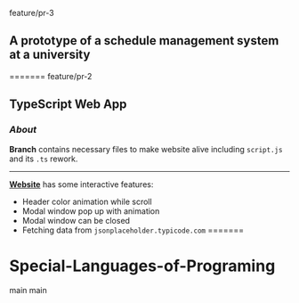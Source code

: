  feature/pr-3
## A prototype of a schedule management system at a university
=======
 feature/pr-2
## TypeScript Web App

### *About* 
**Branch** contains necessary files to make website alive including `script.js` and its `.ts` rework.
________
[**Website**](https://blurryfxce.github.io/) has some interactive features:
- Header color animation while scroll
- Modal window pop up with animation
- Modal window can be closed
- Fetching data from `jsonplaceholder.typicode.com`
=======
# Special-Languages-of-Programing
 main
main
